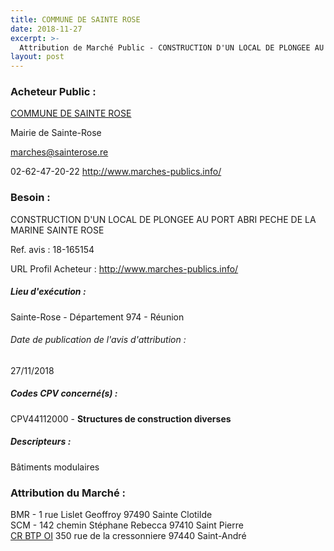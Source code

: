 ```yaml
---
title: COMMUNE DE SAINTE ROSE
date: 2018-11-27
excerpt: >-
  Attribution de Marché Public - CONSTRUCTION D'UN LOCAL DE PLONGEE AU PORT ABRI PECHE DE LA MARINE SAINTE ROSE
layout: post
---
```


### Acheteur Public : 
<a href="/acheteur-33/siren-219740198"> COMMUNE DE SAINTE ROSE</a><br/>

Mairie de Sainte-Rose

marches@sainterose.re

02-62-47-20-22
http://www.marches-publics.info/
### Besoin :

CONSTRUCTION D'UN LOCAL DE PLONGEE AU PORT ABRI PECHE DE LA MARINE SAINTE ROSE

Ref. avis : 18-165154

URL Profil Acheteur : http://www.marches-publics.info/

##### Lieu d'exécution :

Sainte-Rose - Département 974 - Réunion

###### Date de publication de l'avis d'attribution : 
27/11/2018

##### Codes CPV concerné(s) :
CPV44112000 - **Structures de construction diverses** <br/>

##### Descripteurs :
Bâtiments modulaires <br/>

### Attribution du Marché :
BMR - 1 rue Lislet Geoffroy 97490 Sainte Clotilde <br/>
SCM - 142 chemin Stéphane Rebecca 97410 Saint Pierre <br/>
<a href=""> CR BTP OI</a>    350 rue de la cressonniere 97440 Saint-André <br/>

